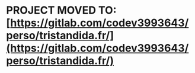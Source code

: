 # PROJECT MOVED TO: [https://gitlab.com/codev3993643/perso/tristandida.fr/](https://gitlab.com/codev3993643/perso/tristandida.fr/)
